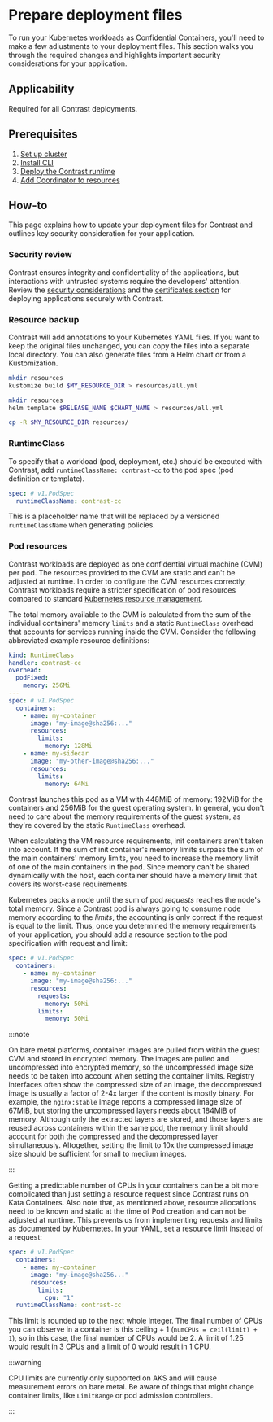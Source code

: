 # Prepare deployment files

To run your Kubernetes workloads as Confidential Containers, you'll need to make a few adjustments to your deployment files. This section walks you through the required changes and highlights important security considerations for your application.

## Applicability

Required for all Contrast deployments.

## Prerequisites

1. [Set up cluster](../cluster-setup/aks.md)
2. [Install CLI](../install-cli.md)
3. [Deploy the Contrast runtime](./runtime-deployment.md)
4. [Add Coordinator to resources](./add-coordinator.md)

## How-to

This page explains how to update your deployment files for Contrast and outlines key security consideration for your application.

### Security review

Contrast ensures integrity and confidentiality of the applications, but interactions with untrusted systems require the developers' attention.
Review the [security considerations](../hardening.md) and the [certificates section](../../architecture/components/service-mesh.md#public-key-infrastructure) for deploying applications securely with Contrast.

### Resource backup

Contrast will add annotations to your Kubernetes YAML files. If you want to keep the original files
unchanged, you can copy the files into a separate local directory.
You can also generate files from a Helm chart or from a Kustomization.

<Tabs groupId="yaml-source">
<TabItem value="kustomize" label="kustomize">

```sh
mkdir resources
kustomize build $MY_RESOURCE_DIR > resources/all.yml
```

</TabItem>
<TabItem value="helm" label="helm">

```sh
mkdir resources
helm template $RELEASE_NAME $CHART_NAME > resources/all.yml
```

</TabItem>
<TabItem value="copy" label="copy">

```sh
cp -R $MY_RESOURCE_DIR resources/
```

</TabItem>
</Tabs>

### RuntimeClass

To specify that a workload (pod, deployment, etc.) should be executed with Contrast,
add `runtimeClassName: contrast-cc` to the pod spec (pod definition or template).

```yaml
spec: # v1.PodSpec
  runtimeClassName: contrast-cc
```

This is a placeholder name that will be replaced by a versioned `runtimeClassName` when generating policies.

<!-- TODO(katexochen): Describe how runtimeClass is handled after first generate -->

### Pod resources

Contrast workloads are deployed as one confidential virtual machine (CVM) per pod.
The resources provided to the CVM are static and can't be adjusted at runtime.
In order to configure the CVM resources correctly, Contrast workloads require a stricter specification of pod resources compared to standard [Kubernetes resource management].

The total memory available to the CVM is calculated from the sum of the individual containers' memory `limits` and a static `RuntimeClass` overhead that accounts for services running inside the CVM.
Consider the following abbreviated example resource definitions:

```yaml
kind: RuntimeClass
handler: contrast-cc
overhead:
  podFixed:
    memory: 256Mi
---
spec: # v1.PodSpec
  containers:
    - name: my-container
      image: "my-image@sha256:..."
      resources:
        limits:
          memory: 128Mi
    - name: my-sidecar
      image: "my-other-image@sha256:..."
      resources:
        limits:
          memory: 64Mi
```

Contrast launches this pod as a VM with 448MiB of memory: 192MiB for the containers and 256MiB for the guest operating system.
In general, you don't need to care about the memory requirements of the guest system, as they're covered by the static `RuntimeClass` overhead.

When calculating the VM resource requirements, init containers aren't taken into account.
If the sum of init container's memory limits surpass the sum of the main containers' memory limits, you need to increase the memory limit of one of the main containers in the pod.
Since memory can't be shared dynamically with the host, each container should have a memory limit that covers its worst-case requirements.

Kubernetes packs a node until the sum of pod _requests_ reaches the node's total memory.
Since a Contrast pod is always going to consume node memory according to the _limits_, the accounting is only correct if the request is equal to the limit.
Thus, once you determined the memory requirements of your application, you should add a resource section to the pod specification with request and limit:

```yaml
spec: # v1.PodSpec
  containers:
    - name: my-container
      image: "my-image@sha256:..."
      resources:
        requests:
          memory: 50Mi
        limits:
          memory: 50Mi
```

:::note

On bare metal platforms, container images are pulled from within the guest CVM and stored in encrypted memory.
The images are pulled and uncompressed into encrypted memory, so the uncompressed image size needs to be taken into account when setting the container limits.
Registry interfaces often show the compressed size of an image, the decompressed image is usually a factor of 2-4x larger if the content is mostly binary.
For example, the `nginx:stable` image reports a compressed image size of 67MiB, but storing the uncompressed layers needs about 184MiB of memory.
Although only the extracted layers are stored, and those layers are reused across containers within the same pod, the memory limit should account for both the compressed and the decompressed layer simultaneously.
Altogether, setting the limit to 10x the compressed image size should be sufficient for small to medium images.

:::

Getting a predictable number of CPUs in your containers can be a bit more complicated than just setting a resource request since Contrast runs on Kata Containers.
Also note that, as mentioned above, resource allocations need to be known and static at the time of Pod creation and can not be adjusted at runtime. This prevents
us from implementing requests and limits as documented by Kubernetes.
In your YAML, set a resource limit instead of a request:

```yaml
spec: # v1.PodSpec
  containers:
    - name: my-container
      image: "my-image@sha256..."
      resources:
        limits:
          cpu: "1"
  runtimeClassName: contrast-cc
```

This limit is rounded up to the next whole integer. The final number of CPUs you can observe in a container is this ceiling + 1 (`numCPUs = ceil(limit) + 1`), so
in this case, the final number of CPUs would be 2. A limit of 1.25 would result in 3 CPUs and a limit of 0 would result in 1 CPU.

:::warning

CPU limits are currently only supported on AKS and will cause measurement errors on bare metal. Be aware
of things that might change container limits, like `LimitRange` or pod admission controllers.

:::

[Kubernetes resource management]: https://kubernetes.io/docs/concepts/configuration/manage-resources-containers/
